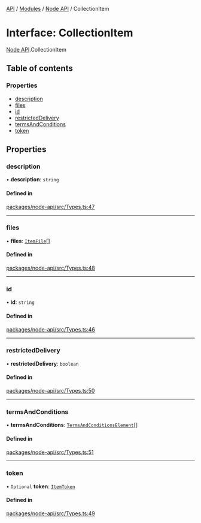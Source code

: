 [API](../API.md) / [Modules](../modules.md) / [Node API](../modules/Node_API.md) / CollectionItem

# Interface: CollectionItem

[Node API](../modules/Node_API.md).CollectionItem

## Table of contents

### Properties

- [description](Node_API.CollectionItem.md#description)
- [files](Node_API.CollectionItem.md#files)
- [id](Node_API.CollectionItem.md#id)
- [restrictedDelivery](Node_API.CollectionItem.md#restricteddelivery)
- [termsAndConditions](Node_API.CollectionItem.md#termsandconditions)
- [token](Node_API.CollectionItem.md#token)

## Properties

### description

• **description**: `string`

#### Defined in

[packages/node-api/src/Types.ts:47](https://github.com/logion-network/logion-api/blob/main/packages/node-api/src/Types.ts#L47)

___

### files

• **files**: [`ItemFile`](Node_API.ItemFile.md)[]

#### Defined in

[packages/node-api/src/Types.ts:48](https://github.com/logion-network/logion-api/blob/main/packages/node-api/src/Types.ts#L48)

___

### id

• **id**: `string`

#### Defined in

[packages/node-api/src/Types.ts:46](https://github.com/logion-network/logion-api/blob/main/packages/node-api/src/Types.ts#L46)

___

### restrictedDelivery

• **restrictedDelivery**: `boolean`

#### Defined in

[packages/node-api/src/Types.ts:50](https://github.com/logion-network/logion-api/blob/main/packages/node-api/src/Types.ts#L50)

___

### termsAndConditions

• **termsAndConditions**: [`TermsAndConditionsElement`](Node_API.TermsAndConditionsElement.md)[]

#### Defined in

[packages/node-api/src/Types.ts:51](https://github.com/logion-network/logion-api/blob/main/packages/node-api/src/Types.ts#L51)

___

### token

• `Optional` **token**: [`ItemToken`](Node_API.ItemToken.md)

#### Defined in

[packages/node-api/src/Types.ts:49](https://github.com/logion-network/logion-api/blob/main/packages/node-api/src/Types.ts#L49)
